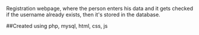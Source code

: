Registration webpage, where the person enters his data
and it gets checked if the username already exists,
then it's stored in the database.

##Created using php, mysql, html, css, js
